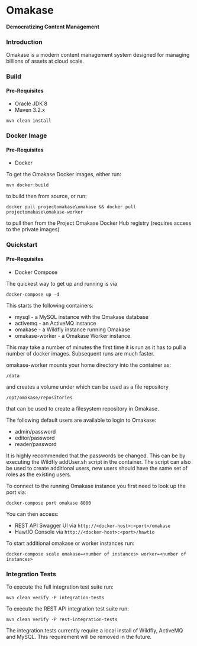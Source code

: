 # Omakase
**Democratizing Content Management**

### Introduction

Omakase is a modern content management system designed for managing billions of assets at cloud scale.

### Build

#### Pre-Requisites
* Oracle JDK 8
* Maven 3.2.x

```
mvn clean install
```

### Docker Image

#### Pre-Requisites
* Docker

To get the Omakase Docker images, either run:

```
mvn docker:build
```

to build then from source, or run:

```
docker pull projectomakase\omakase && docker pull projectomakase\omakase-worker
```

to pull then from the Project Omakase Docker Hub registry (requires access to the private images)

### Quickstart

#### Pre-Requisites
* Docker Compose

The quickest way to get up and running is via

```
docker-compose up -d
```

This starts the following containers:

* mysql - a MySQL instance with the Omakase database
* activemq - an ActiveMQ instance
* omakase - a Wildfly instance running Omakase
* omakase-worker - a Omakase Worker instance.

This may take a number of minutes the first time it is run as it has to pull a number of docker images. Subsequent runs are much faster.

omakase-worker mounts your home directory into the container as:

```
/data
```

and creates a volume under which can be used as a file repository

```
/opt/omakase/repositories
```

that can be used to create a filesystem repository in Omakase.

The following default users are available to login to Omakase:

* admin/password
* editor/password
* reader/password

It is highly recommended that the passwords be changed. This can be by executing the Wildfly addUser.sh script in the container. The script can also be used to create additional users, 
new users should have the same set of roles as the existing users.

To connect to the running Omakase instance you first need to look up the port via:

```docker-compose port omakase 8080```

You can then access:

- REST API Swagger UI via ```http://<docker-host>:<port>/omakase```
- HawtIO Console via ```http://<docker-host>:<port>/hawtio```

To start additional omakase or worker instances run:

```
docker-compose scale omakase=<number of instances> worker=<number of instances>
```

### Integration Tests

To execute the full integration test suite run:

```
mvn clean verify -P integration-tests
```

To execute the REST API integration test suite run:

```
mvn clean verify -P rest-integration-tests
```

The integration tests currently require a local install of Wildfly, ActiveMQ and MySQL. This requirement will be removed in the future.
